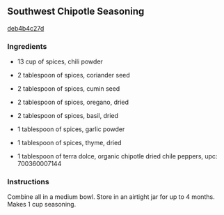 ## Southwest Chipotle Seasoning

[deb4b4c27d](http://www.food.com/recipe/southwest-chipotle-seasoning-162886)

### Ingredients

 - 13 cup of spices, chili powder

 - 2 tablespoon of spices, coriander seed

 - 2 tablespoon of spices, cumin seed

 - 2 tablespoon of spices, oregano, dried

 - 2 tablespoon of spices, basil, dried

 - 1 tablespoon of spices, garlic powder

 - 1 tablespoon of spices, thyme, dried

 - 1 tablespoon of terra dolce, organic chipotle dried chile peppers, upc: 700360007144

### Instructions

Combine all in a medium bowl. Store in an airtight jar for up to 4 months. Makes 1 cup seasoning.